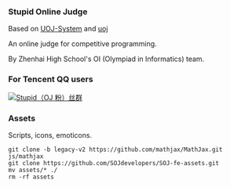 ### Stupid Online Judge
Based on [UOJ-System](https://github.com/UniversalOJ/UOJ-System) and [uoj](https://github.com/vfleaking/uoj)

An online judge for competitive programming.

By Zhenhai High School's OI (Olympiad in Informatics) team.

### For Tencent QQ users
<a target="_blank" href="https://qm.qq.com/cgi-bin/qm/qr?k=PbP0VGHE7tquc6Ywg9ONN2zZXPRPivyB&jump_from=webapi"><img border="0" src="//pub.idqqimg.com/wpa/images/group.png" alt="Stupid（OJ 粉）丝群" title="Stupid（OJ 粉）丝群"></a>

### Assets
Scripts, icons, emoticons.
```
git clone -b legacy-v2 https://github.com/mathjax/MathJax.git js/mathjax
git clone https://github.com/SOJdevelopers/SOJ-fe-assets.git
mv assets/* ./
rm -rf assets
```
